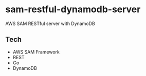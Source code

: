 # sam-restful-dynamodb-server

AWS SAM RESTful server with DynamoDB

## Tech
- AWS SAM Framework
- REST
- Go
- DynamoDB
